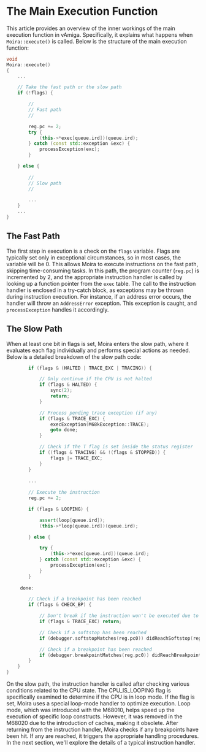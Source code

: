 # The Main Execution Function

This article provides an overview of the inner workings of the main execution function in vAmiga. Specifically, it explains what happens when `Moira::execute()` is called.
Below is the structure of the main execution function:

```c++
void
Moira::execute()
{
    ...

    // Take the fast path or the slow path
    if (!flags) {

        //
        // Fast path
        //

        reg.pc += 2;
        try {
            (this->*exec[queue.ird])(queue.ird);
        } catch (const std::exception &exc) {
            processException(exc);
        }

    } else {
    
        //
        // Slow path
        //

        ...
    }
    ...
}
```

## The Fast Path 

The first step in execution is a check on the `flags` variable. Flags are typically set only in exceptional circumstances, so in most cases, the variable will be 0. This allows Moira to execute instructions on the fast path, skipping time-consuming tasks. In this path, the program counter (`reg.pc`) is incremented by 2, and the appropriate instruction handler is called by looking up a function pointer from the `exec` table.
The call to the instruction handler is enclosed in a try-catch block, as exceptions may be thrown during instruction execution. For instance, if an address error occurs, the handler will throw an `AddressError` exception. This exception is caught, and `processException` handles it accordingly.

## The Slow Path

When at least one bit in flags is set, Moira enters the slow path, where it evaluates each flag individually and performs special actions as needed. Below is a detailed breakdown of the slow path code:

```c++
        if (flags & (HALTED | TRACE_EXC | TRACING)) {

            // Only continue if the CPU is not halted
            if (flags & HALTED) {
                sync(2);
                return;
            }

            // Process pending trace exception (if any)
            if (flags & TRACE_EXC) {
                execException(M68kException::TRACE);
                goto done;
            }

            // Check if the T flag is set inside the status register
            if ((flags & TRACING) && !(flags & STOPPED)) {
                flags |= TRACE_EXC;
            }
        }
        
        ... 
        
        // Execute the instruction
        reg.pc += 2;

        if (flags & LOOPING) {

            assert(loop[queue.ird]);
            (this->*loop[queue.ird])(queue.ird);

        } else {

            try {
                (this->*exec[queue.ird])(queue.ird);
            } catch (const std::exception &exc) {
                processException(exc);
            }
        }
        
     done:

        // Check if a breakpoint has been reached
        if (flags & CHECK_BP) {

            // Don't break if the instruction won't be executed due to tracing
            if (flags & TRACE_EXC) return;

            // Check if a softstop has been reached
            if (debugger.softstopMatches(reg.pc0)) didReachSoftstop(reg.pc0);

            // Check if a breakpoint has been reached
            if (debugger.breakpointMatches(reg.pc0)) didReachBreakpoint(reg.pc0);
        }
    }
}
```

On the slow path, the instruction handler is called after checking various conditions related to the CPU state. The CPU_IS_LOOPING flag is specifically examined to determine if the CPU is in loop mode. If the flag is set, Moira uses a special loop-mode handler to optimize execution. Loop mode, which was introduced with the M68010, helps speed up the execution of specific loop constructs. However, it was removed in the M68020 due to the introduction of caches, making it obsolete.
After returning from the instruction handler, Moira checks if any breakpoints have been hit. If any are reached, it triggers the appropriate handling procedures. In the next section, we'll explore the details of a typical instruction handler.

